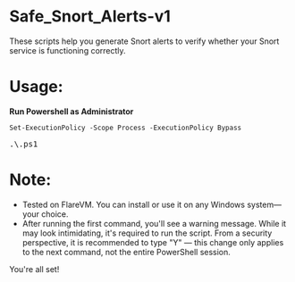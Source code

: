 # Safe_Snort_Alerts-v1
These scripts help you generate Snort alerts to verify whether your Snort service is functioning correctly.

# Usage:
**Run Powershell as Administrator**

`Set-ExecutionPolicy -Scope Process -ExecutionPolicy Bypass`

<pre>.\<script-name>.ps1</pre>

# Note:
* Tested on FlareVM. You can install or use it on any Windows system—your choice.
* After running the first command, you'll see a warning message. While it may look intimidating, it's required to run the script. From a security perspective, it is recommended to type "Y" — this change only applies to the next command, not the entire PowerShell session.

You're all set!
